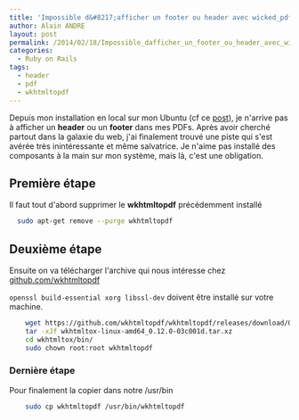 ```yaml
---
title: 'Impossible d&#8217;afficher un footer ou header avec wicked_pdf'
author: Alain ANDRE
layout: post
permalink: /2014/02/18/Impossible_dafficher_un_footer_ou_header_avec_wicked_pdf
categories:
  - Ruby on Rails
tags:
  - header
  - pdf
  - wkhtmltopdf
---
```

Depuis mon installation en local sur mon Ubuntu (cf ce [post][1]), je n'arrive pas à afficher un **header** ou un **footer** dans mes PDFs. Après avoir cherché partout dans la galaxie du web, j'ai finalement trouvé une piste qui s'est avérée très inintéressante et même salvatrice. Je n'aime pas installé des composants à la main sur mon système, mais là, c'est une obligation.

## Première étape

Il faut tout d'abord supprimer le **wkhtmltopdf** précédemment installé
```bash Nettoyage de la distro
  sudo apt-get remove --purge wkhtmltopdf
```

## Deuxième étape

Ensuite on va télécharger l'archive qui nous intéresse chez [github.com/wkhtmltopdf][2]

`openssl build-essential xorg libssl-dev` doivent être installé sur votre machine.
```bash Installer wkhtmltopdf
    wget https://github.com/wkhtmltopdf/wkhtmltopdf/releases/download/0.12.0/wkhtmltox-linux-amd64_0.12.0-03c001d.tar.xz
    tar -xJf wkhtmltox-linux-amd64_0.12.0-03c001d.tar.xz
    cd wkhtmltox/bin/
    sudo chown root:root wkhtmltopdf
```

### Dernière étape

Pour finalement la copier dans notre /usr/bin
```bash
    sudo cp wkhtmltopdf /usr/bin/wkhtmltopdf
```

 [1]: http://www.alain-andre.fr/?p=141
 [2]: https://github.com/wkhtmltopdf/wkhtmltopdf/releases/
